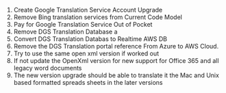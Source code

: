 1. Create Google Translation Service Account Upgrade 
2. Remove Bing translation services from Current Code Model 
3. Pay for Google Translation Service Out of Pocket
4. Remove DGS Translation Database a
5. Convert DGS Translation Databas to Realtime AWS DB 
6. Remove the DGS Translation portal reference From Azure to AWS Cloud.
7. Try to use the same open xml version if worked out 
8. If not update the OpenXml version for new support for Office 365 and all legacy word documents
9. The new version upgrade should be able to translate it the Mac and Unix based formatted 
   spreads sheets in the later versions 
  
